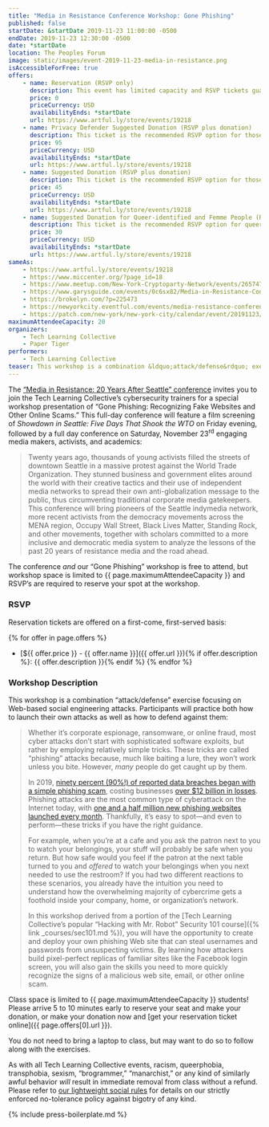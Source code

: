 ```yaml
---
title: "Media in Resistance Conference Workshop: Gone Phishing"
published: false
startDate: &startDate 2019-11-23 11:00:00 -0500
endDate: 2019-11-23 12:30:00 -0500
date: *startDate
location: The Peoples Forum
image: static/images/event-2019-11-23-media-in-resistance.png
isAccessibleForFree: true
offers:
    - name: Reservation (RSVP only)
      description: This event has limited capacity and RSVP tickets guarantee your spot. This ticket is only an RSVP, omitting your optional donation to support our advocacy efforts in support of online privacy and digital security literacy in underserved communities.
      price: 0
      priceCurrency: USD
      availabilityEnds: *startDate
      url: https://www.artful.ly/store/events/19218
    - name: Privacy Defender Suggested Donation (RSVP plus donation)
      description: This ticket is the recommended RSVP option for those who have financial resources or are attending the workshop with the backing of their employer. This ticket type guarntees your spot at the workshop and offers your donation in support of our advocacy efforts to strengthen online privacy and digital security literacy in underserved communities.
      price: 95
      priceCurrency: USD
      availabilityEnds: *startDate
      url: https://www.artful.ly/store/events/19218
    - name: Suggested Donation (RSVP plus donation)
      description: This ticket is the recommended RSVP option for those who can afford to support our efforts to strengthen online privacy and digital security literacy in underserved communities. This ticket type guarantees your spot at the workshop and makes it possible for us to offer reduced-price tickets for our events.
      price: 45
      priceCurrency: USD
      availabilityEnds: *startDate
      url: https://www.artful.ly/store/events/19218
    - name: Suggested Donation for Queer-identified and Femme People (RSVP plus donation)
      description: This ticket is the recommended RSVP option for queer-identified and femme people or others who face systemic obstacles in society at large and in the cybersecurity industry especially but can still afford to lend their support to our efforts strengthening online privacy and digital security literacy in underserved communities. This ticket type guarantees your spot at the workshop.
      price: 30
      priceCurrency: USD
      availabilityEnds: *startDate
      url: https://www.artful.ly/store/events/19218
sameAs:
    - https://www.artful.ly/store/events/19218
    - https://www.miccenter.org/?page_id=18
    - https://www.meetup.com/New-York-Cryptoparty-Network/events/265747555/
    - https://www.garysguide.com/events/0c6sx82/Media-in-Resistance-Conference-Workshop-Gone-Phishing
    - https://brokelyn.com/?p=225473
    - https://newyorkcity.eventful.com/events/media-resistance-conference-workshop-gone-phishi-/E0-001-131721065-9
    - https://patch.com/new-york/new-york-city/calendar/event/20191123/673664/media-in-resistance-conference-workshop-gone-phishing
maximumAttendeeCapacity: 20
organizers:
    - Tech Learning Collective
    - Paper Tiger
performers:
    - Tech Learning Collective
teaser: This workshop is a combination &ldquo;attack/defense&rdquo; exercise focusing on Web-based social engineering attacks. Participants will practice both how to launch their own attacks as well as how to defend against them.
---
```


The [&ldquo;Media in Resistance: 20 Years After Seattle&rdquo; conference](https://www.miccenter.org/?page_id=18) invites you to join the Tech Learning Collective&rsquo;s cybersecurity trainers for a special workshop presentation of &ldquo;Gone Phishing: Recognizing Fake Websites and Other Online Scams.&rdquo; This full-day conference will feature a film screening of <cite>Showdown in Seattle: Five Days That Shook the WTO</cite> on Friday evening, followed by a full day conference on Saturday, November 23<sup>rd</sup> engaging media makers, activists, and academics:

> Twenty years ago, thousands of young activists filled the streets of downtown Seattle in a massive protest against the World Trade Organization. They stunned business and government elites around the world with their creative tactics and their use of independent media networks to spread their own anti-globalization message to the public, thus circumventing traditional corporate media gatekeepers. This conference will bring pioneers of the Seattle indymedia network, more recent activists from the democracy movements across the MENA region, Occupy Wall Street, Black Lives Matter, Standing Rock, and other movements, together with scholars committed to a more inclusive and democratic media system to analyze the lessons of the past 20 years of resistance media and the road ahead.

The conference *and* our &ldquo;Gone Phishing&rdquo; workshop is free to attend, but workshop space is limited to {{ page.maximumAttendeeCapacity }} and RSVP&rsquo;s are required to reserve your spot at the workshop.

### RSVP

Reservation tickets are offered on a first-come, first-served basis:

{% for offer in page.offers %}
* [${{ offer.price }} - {{ offer.name }}]({{ offer.url }}){% if offer.description %}: {{ offer.description }}{% endif %}
{% endfor %}

### Workshop Description

This workshop is a combination &ldquo;attack/defense&rdquo; exercise focusing on Web-based social engineering attacks. Participants will practice both how to launch their own attacks as well as how to defend against them:

> Whether it&rsquo;s corporate espionage, ransomware, or online fraud, most cyber attacks don&rsquo;t start with sophisticated software exploits, but rather by employing relatively simple tricks. These tricks are called &ldquo;phishing&rdquo; attacks because, much like baiting a lure, they won&rsquo;t work unless you bite. However, <em>many</em> people do get caught up by them.
>
> In 2019, [ninety percent (90%!) of reported data breaches began with a simple phishing scam](https://retruster.com/blog/2019-phishing-and-email-fraud-statistics.html), costing businesses [over $12 billion in losses](https://retruster.com/blog/2019-phishing-and-email-fraud-statistics.html). Phishing attacks are the most common type of cyberattack on the Internet today, with [one and a half million new phishing websites launched every month](https://www.webroot.com/us/en/about/press-room/releases/nearly-15-million-new-phishing-sites). Thankfully, it&rsquo;s easy to spot—and even to perform—these tricks if you have the right guidance.
>
> For example, when you&rsquo;re at a cafe and you ask the patron next to you to watch your belongings, your stuff will probably be safe when you return. But how safe would you feel if the patron at the next table turned to you and *offered* to watch your belongings when you next needed to use the restroom? If you had two different reactions to these scenarios, you already have the intuition you need to understand how the overwhelming majority of cybercrime gets a foothold inside your company, home, or organization&rsquo;s network.
>
> In this workshop derived from a portion of the [Tech Learning Collective&rsquo;s popular &ldquo;Hacking with Mr. Robot&rdquo; Security 101 course]({% link _courses/sec101.md %}), you will have the opportunity to create and deploy your own phishing Web site that can steal usernames and passwords from unsuspecting victims. By learning how attackers build pixel-perfect replicas of familiar sites like the Facebook login screen, you will also gain the skills you need to more quickly recognize the signs of a malicious web site, email, or other online scam.

Class space is limited to {{ page.maximumAttendeeCapacity }} students! Please arrive 5 to 10 minutes early to reserve your seat and make your donation, or make your donation now and [get your reservation ticket online]({{ page.offers[0].url }}).

You do not need to bring a laptop to class, but may want to do so to follow along with the exercises.

As with all Tech Learning Collective events, racism, queerphobia, transphobia, sexism, &ldquo;brogrammer,&rdquo; &ldquo;manarchist,&rdquo; or any kind of similarly awful behavior *will* result in immediate removal from class without a refund. Please refer to [our lightweight social rules](https://github.com/AnarchoTechNYC/meta/wiki/Social-rules) for details on our strictly enforced no-tolerance policy against bigotry of any kind.

{% include press-boilerplate.md %}
